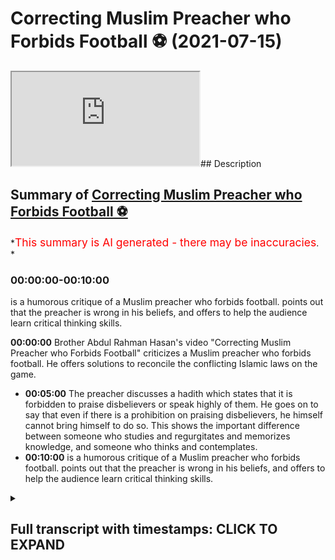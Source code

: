 # Correcting Muslim Preacher who Forbids Football ⚽️ (2021-07-15)

<iframe loading='lazy' allow='autoplay' src='https://www.youtube.com/embed/k6Vnz5r7fVQ'></iframe>## Description

## Summary of [Correcting Muslim Preacher who Forbids Football ⚽️](https://www.youtube.com/watch?v=k6Vnz5r7fVQ)

*<span style="color:red; font-size:125%">This summary is AI generated - there may be inaccuracies</span>. *

### <a onclick="modifyYTiframeseektime('0')">00:00:00-00:10:00</a>

 is a humorous critique of a Muslim preacher who forbids football. points out that the preacher is wrong in his beliefs, and offers to help the audience learn critical thinking skills.

**<a onclick="modifyYTiframeseektime('0')">00:00:00</a>** Brother Abdul Rahman Hasan's video "Correcting Muslim Preacher who Forbids Football" criticizes a Muslim preacher who forbids football. He offers solutions to reconcile the conflicting Islamic laws on the game.

* **<a onclick="modifyYTiframeseektime('300')">00:05:00</a>** The preacher discusses a hadith which states that it is forbidden to praise disbelievers or speak highly of them. He goes on to say that even if there is a prohibition on praising disbelievers, he himself cannot bring himself to do so. This shows the important difference between someone who studies and regurgitates and memorizes knowledge, and someone who thinks and contemplates.
* **<a onclick="modifyYTiframeseektime('600')">00:10:00</a>**  is a humorous critique of a Muslim preacher who forbids football. points out that the preacher is wrong in his beliefs, and offers to help the audience learn critical thinking skills.

<details><summary><h2>Full transcript with timestamps: CLICK TO EXPAND</h2></summary>

<a onclick="modifyYTiframeseektime('4')">0:00:04</a> i was recently made  
<a onclick="modifyYTiframeseektime('6')">0:00:06</a> aware of a video that brother abdul  
<a onclick="modifyYTiframeseektime('8')">0:00:08</a> rahman hassan had made  
<a onclick="modifyYTiframeseektime('10')">0:00:10</a> on the permissibility of football or  
<a onclick="modifyYTiframeseektime('12')">0:00:12</a> lack thereof  
<a onclick="modifyYTiframeseektime('14')">0:00:14</a> and this video i found it astounding  
<a onclick="modifyYTiframeseektime('18')">0:00:18</a> absolutely astounding  
<a onclick="modifyYTiframeseektime('21')">0:00:21</a> and i've just come to the conclusion  
<a onclick="modifyYTiframeseektime('23')">0:00:23</a> that there must be a deeper reason  
<a onclick="modifyYTiframeseektime('26')">0:00:26</a> why such conclusions are being met so  
<a onclick="modifyYTiframeseektime('28')">0:00:28</a> after i've  
<a onclick="modifyYTiframeseektime('29')">0:00:29</a> done the initial prognosis if you want  
<a onclick="modifyYTiframeseektime('31')">0:00:31</a> to call it that or diagnostic  
<a onclick="modifyYTiframeseektime('34')">0:00:34</a> and once we've quickly just ran through  
<a onclick="modifyYTiframeseektime('37')">0:00:37</a> some of the things that he said  
<a onclick="modifyYTiframeseektime('39')">0:00:39</a> um i'm going to offer some solutions  
<a onclick="modifyYTiframeseektime('41')">0:00:41</a> insha'allah okay i'm going to offer some  
<a onclick="modifyYTiframeseektime('43')">0:00:43</a> solutions  
<a onclick="modifyYTiframeseektime('44')">0:00:44</a> so the first thing he said was that the  
<a onclick="modifyYTiframeseektime('47')">0:00:47</a> reason why  
<a onclick="modifyYTiframeseektime('48')">0:00:48</a> football well well he was saying about  
<a onclick="modifyYTiframeseektime('51')">0:00:51</a> football that  
<a onclick="modifyYTiframeseektime('53')">0:00:53</a> it has in it allah  
<a onclick="modifyYTiframeseektime('63')">0:01:03</a> laws which are man-made laws against the  
<a onclick="modifyYTiframeseektime('66')">0:01:06</a> against against the laws  
<a onclick="modifyYTiframeseektime('70')">0:01:10</a> of islam let's take a look at this  
<a onclick="modifyYTiframeseektime('73')">0:01:13</a> astonishing and shocking  
<a onclick="modifyYTiframeseektime('76')">0:01:16</a> okay segment of him speaking  
<a onclick="modifyYTiframeseektime('80')">0:01:20</a> about this  
<a onclick="modifyYTiframeseektime('95')">0:01:35</a> Music  
<a onclick="modifyYTiframeseektime('120')">0:02:00</a> let's not take it to the because some of  
<a onclick="modifyYTiframeseektime('123')">0:02:03</a> its forms can be  
<a onclick="modifyYTiframeseektime('124')">0:02:04</a> some of his forms can be mentioned  
<a onclick="modifyYTiframeseektime('141')">0:02:21</a> okay we know in our legislation what we  
<a onclick="modifyYTiframeseektime('143')">0:02:23</a> have in our sharia we have  
<a onclick="modifyYTiframeseektime('147')">0:02:27</a> in our 50 books if you look at it when  
<a onclick="modifyYTiframeseektime('149')">0:02:29</a> the scholars speak about  
<a onclick="modifyYTiframeseektime('151')">0:02:31</a> they divide it into four or even if you  
<a onclick="modifyYTiframeseektime('153')">0:02:33</a> want say two let's make it four 4.  
<a onclick="modifyYTiframeseektime('156')">0:02:36</a> act of worship and by that  
<a onclick="modifyYTiframeseektime('160')">0:02:40</a> then we have uh illness  
<a onclick="modifyYTiframeseektime('168')">0:02:48</a> then you have an  
<a onclick="modifyYTiframeseektime('171')">0:02:51</a> ayat are crimes that are committed  
<a onclick="modifyYTiframeseektime('174')">0:02:54</a> and then which are capital punishments  
<a onclick="modifyYTiframeseektime('176')">0:02:56</a> okay i mean punishment for those  
<a onclick="modifyYTiframeseektime('178')">0:02:58</a> scholars that's what our our legal  
<a onclick="modifyYTiframeseektime('181')">0:03:01</a> islamic  
<a onclick="modifyYTiframeseektime('182')">0:03:02</a> legislation revolves around it talks  
<a onclick="modifyYTiframeseektime('184')">0:03:04</a> about after these are the things you  
<a onclick="modifyYTiframeseektime('185')">0:03:05</a> study  
<a onclick="modifyYTiframeseektime('187')">0:03:07</a> now football consists of  
<a onclick="modifyYTiframeseektime('190')">0:03:10</a> it's a game of coming into contact with  
<a onclick="modifyYTiframeseektime('191')">0:03:11</a> one another yeah  
<a onclick="modifyYTiframeseektime('193')">0:03:13</a> okay when a person attacks another  
<a onclick="modifyYTiframeseektime('196')">0:03:16</a> person and breaks a person's bones  
<a onclick="modifyYTiframeseektime('198')">0:03:18</a> or breaks a person's leg or a person  
<a onclick="modifyYTiframeseektime('201')">0:03:21</a> gets injured  
<a onclick="modifyYTiframeseektime('202')">0:03:22</a> or a person's puts a finger in a  
<a onclick="modifyYTiframeseektime('203')">0:03:23</a> person's eye do they go to the chapters  
<a onclick="modifyYTiframeseektime('221')">0:03:41</a> but in our religion we have it doesn't  
<a onclick="modifyYTiframeseektime('222')">0:03:42</a> matter whether it's a game or not islam  
<a onclick="modifyYTiframeseektime('226')">0:03:46</a> as you mentioned in the beginning islam  
<a onclick="modifyYTiframeseektime('229')">0:03:49</a> governs everything it conforms to  
<a onclick="modifyYTiframeseektime('231')">0:03:51</a> everything our religion enters  
<a onclick="modifyYTiframeseektime('232')">0:03:52</a> every minute thing you go to the toilet  
<a onclick="modifyYTiframeseektime('234')">0:03:54</a> you're told how to clean yourself  
<a onclick="modifyYTiframeseektime('236')">0:03:56</a> i'm absolutely astounded by that  
<a onclick="modifyYTiframeseektime('242')">0:04:02</a> because here the obviously the  
<a onclick="modifyYTiframeseektime('243')">0:04:03</a> assumption let's let's say why  
<a onclick="modifyYTiframeseektime('245')">0:04:05</a> is wrong okay the assumption is  
<a onclick="modifyYTiframeseektime('249')">0:04:09</a> that for example they're playing  
<a onclick="modifyYTiframeseektime('250')">0:04:10</a> football and  
<a onclick="modifyYTiframeseektime('252')">0:04:12</a> someone gets injured to the point where  
<a onclick="modifyYTiframeseektime('254')">0:04:14</a> one of the limbs gets amputated which  
<a onclick="modifyYTiframeseektime('256')">0:04:16</a> really happens  
<a onclick="modifyYTiframeseektime('258')">0:04:18</a> well okay their bones get broken which  
<a onclick="modifyYTiframeseektime('260')">0:04:20</a> sometimes does happen  
<a onclick="modifyYTiframeseektime('261')">0:04:21</a> right that the punishment  
<a onclick="modifyYTiframeseektime('265')">0:04:25</a> is going to be automatic removal of the  
<a onclick="modifyYTiframeseektime('267')">0:04:27</a> game red card or whatever it is  
<a onclick="modifyYTiframeseektime('270')">0:04:30</a> and he says that this goes against the  
<a onclick="modifyYTiframeseektime('271')">0:04:31</a> islamic laws  
<a onclick="modifyYTiframeseektime('273')">0:04:33</a> which indicate that you know whatever is  
<a onclick="modifyYTiframeseektime('275')">0:04:35</a> have to be given basically  
<a onclick="modifyYTiframeseektime('277')">0:04:37</a> which you can see in the kotabuf in the  
<a onclick="modifyYTiframeseektime('279')">0:04:39</a> blab of ginayet  
<a onclick="modifyYTiframeseektime('282')">0:04:42</a> how pathetic sorry how is that a  
<a onclick="modifyYTiframeseektime('286')">0:04:46</a> contradiction  
<a onclick="modifyYTiframeseektime('287')">0:04:47</a> when if it's an islamic state the the  
<a onclick="modifyYTiframeseektime('290')">0:04:50</a> person the claimant can actually still  
<a onclick="modifyYTiframeseektime('292')">0:04:52</a> make the claim  
<a onclick="modifyYTiframeseektime('293')">0:04:53</a> and he'll have video evidence to suggest  
<a onclick="modifyYTiframeseektime('296')">0:04:56</a> that the person actually hurt them  
<a onclick="modifyYTiframeseektime('298')">0:04:58</a> if anything football if it's being  
<a onclick="modifyYTiframeseektime('300')">0:05:00</a> recorded  
<a onclick="modifyYTiframeseektime('301')">0:05:01</a> will help the retribution of justice if  
<a onclick="modifyYTiframeseektime('304')">0:05:04</a> that particular court decides to take  
<a onclick="modifyYTiframeseektime('305')">0:05:05</a> videographic evidence  
<a onclick="modifyYTiframeseektime('307')">0:05:07</a> i don't see how there is a mukhalik  
<a onclick="modifyYTiframeseektime('311')">0:05:11</a> and why is it assumed that a referee  
<a onclick="modifyYTiframeseektime('314')">0:05:14</a> should have  
<a onclick="modifyYTiframeseektime('316')">0:05:16</a> i think about this for a second why  
<a onclick="modifyYTiframeseektime('317')">0:05:17</a> should the referee have  
<a onclick="modifyYTiframeseektime('319')">0:05:19</a> the powers to do  
<a onclick="modifyYTiframeseektime('323')">0:05:23</a> or punishments or tajirat whatever maybe  
<a onclick="modifyYTiframeseektime('327')">0:05:27</a> just think before you speak just  
<a onclick="modifyYTiframeseektime('330')">0:05:30</a> think this is absolutely diabolical  
<a onclick="modifyYTiframeseektime('336')">0:05:36</a> this is absolutely different  
<a onclick="modifyYTiframeseektime('340')">0:05:40</a> well he talks about not getting along  
<a onclick="modifyYTiframeseektime('341')">0:05:41</a> with or not  
<a onclick="modifyYTiframeseektime('343')">0:05:43</a> loving not being able to love a people  
<a onclick="modifyYTiframeseektime('345')">0:05:45</a> of different faiths  
<a onclick="modifyYTiframeseektime('346')">0:05:46</a> and religion let's take a look at what  
<a onclick="modifyYTiframeseektime('348')">0:05:48</a> he has to say  
<a onclick="modifyYTiframeseektime('350')">0:05:50</a> the middle like who's offside without  
<a onclick="modifyYTiframeseektime('352')">0:05:52</a> any penalty where it's shot from all of  
<a onclick="modifyYTiframeseektime('354')">0:05:54</a> these are  
<a onclick="modifyYTiframeseektime('355')">0:05:55</a> administrative this is fine we're  
<a onclick="modifyYTiframeseektime('357')">0:05:57</a> talking about  
<a onclick="modifyYTiframeseektime('360')">0:06:00</a> the goal against the laws of allah which  
<a onclick="modifyYTiframeseektime('363')">0:06:03</a> the football players are forced to  
<a onclick="modifyYTiframeseektime('364')">0:06:04</a> follow  
<a onclick="modifyYTiframeseektime('364')">0:06:04</a> for example some of them and i'm going  
<a onclick="modifyYTiframeseektime('366')">0:06:06</a> to expand on some of them for example  
<a onclick="modifyYTiframeseektime('368')">0:06:08</a> some of the laws that yami that they go  
<a onclick="modifyYTiframeseektime('370')">0:06:10</a> into  
<a onclick="modifyYTiframeseektime('371')">0:06:11</a> is um  
<a onclick="modifyYTiframeseektime('375')">0:06:15</a> the player is made to love his football  
<a onclick="modifyYTiframeseektime('377')">0:06:17</a> player team member  
<a onclick="modifyYTiframeseektime('378')">0:06:18</a> even if he's of different religion  
<a onclick="modifyYTiframeseektime('381')">0:06:21</a> this doesn't have to question how are  
<a onclick="modifyYTiframeseektime('383')">0:06:23</a> you playing with you how are you playing  
<a onclick="modifyYTiframeseektime('385')">0:06:25</a> just like your colleague you're at work  
<a onclick="modifyYTiframeseektime('386')">0:06:26</a> you've got a non-muslim colleague  
<a onclick="modifyYTiframeseektime('387')">0:06:27</a> doesn't have to love you work together  
<a onclick="modifyYTiframeseektime('388')">0:06:28</a> of course you're working it's a job for  
<a onclick="modifyYTiframeseektime('389')">0:06:29</a> them  
<a onclick="modifyYTiframeseektime('390')">0:06:30</a> they've some of them even come out  
<a onclick="modifyYTiframeseektime('391')">0:06:31</a> saying we don't get along with the job  
<a onclick="modifyYTiframeseektime('392')">0:06:32</a> years later had  
<a onclick="modifyYTiframeseektime('394')">0:06:34</a> big rifts you didn't raise these two  
<a onclick="modifyYTiframeseektime('395')">0:06:35</a> guys okay i'm really agreeing with you  
<a onclick="modifyYTiframeseektime('396')">0:06:36</a> two or three people he might not get  
<a onclick="modifyYTiframeseektime('398')">0:06:38</a> along with no problem  
<a onclick="modifyYTiframeseektime('399')">0:06:39</a> but he can't get along with the entire  
<a onclick="modifyYTiframeseektime('400')">0:06:40</a> team members  
<a onclick="modifyYTiframeseektime('402')">0:06:42</a> what you've mentioned no different to me  
<a onclick="modifyYTiframeseektime('403')">0:06:43</a> in my corporate job in my company  
<a onclick="modifyYTiframeseektime('405')">0:06:45</a> i've got non-muslims i have to work with  
<a onclick="modifyYTiframeseektime('407')">0:06:47</a> them i'm like some of them i don't know  
<a onclick="modifyYTiframeseektime('408')">0:06:48</a> it's not a lot you can come into your  
<a onclick="modifyYTiframeseektime('410')">0:06:50</a> work and do your work and leave  
<a onclick="modifyYTiframeseektime('412')">0:06:52</a> it's got nothing to do you know i never  
<a onclick="modifyYTiframeseektime('413')">0:06:53</a> know you for your tea your team members  
<a onclick="modifyYTiframeseektime('415')">0:06:55</a> and your people you're working with here  
<a onclick="modifyYTiframeseektime('416')">0:06:56</a> it's a team thing  
<a onclick="modifyYTiframeseektime('417')">0:06:57</a> i need to know who the striker is i the  
<a onclick="modifyYTiframeseektime('419')">0:06:59</a> goalkeeper needs to know the  
<a onclick="modifyYTiframeseektime('422')">0:07:02</a> you have to be no i don't agree with  
<a onclick="modifyYTiframeseektime('424')">0:07:04</a> this point you're part of a  
<a onclick="modifyYTiframeseektime('425')">0:07:05</a> happens when a muslim marries a  
<a onclick="modifyYTiframeseektime('427')">0:07:07</a> christian or a jew  
<a onclick="modifyYTiframeseektime('431')">0:07:11</a> what happened with the prophet muhammad  
<a onclick="modifyYTiframeseektime('446')">0:07:26</a> that's not relating to the religion  
<a onclick="modifyYTiframeseektime('448')">0:07:28</a> natural love between  
<a onclick="modifyYTiframeseektime('450')">0:07:30</a> people from different faiths is haram  
<a onclick="modifyYTiframeseektime('453')">0:07:33</a> then the prophet fell into haram we will  
<a onclick="modifyYTiframeseektime('456')">0:07:36</a> see  
<a onclick="modifyYTiframeseektime('457')">0:07:37</a> how your methodologies and how your  
<a onclick="modifyYTiframeseektime('459')">0:07:39</a> statements  
<a onclick="modifyYTiframeseektime('460')">0:07:40</a> are so totally against the sun and the  
<a onclick="modifyYTiframeseektime('463')">0:07:43</a> quran  
<a onclick="modifyYTiframeseektime('464')">0:07:44</a> that i'm shocked with all due respect  
<a onclick="modifyYTiframeseektime('468')">0:07:48</a> that you had the absolute audacity to  
<a onclick="modifyYTiframeseektime('471')">0:07:51</a> come out and speak in the manner that  
<a onclick="modifyYTiframeseektime('473')">0:07:53</a> you have  
<a onclick="modifyYTiframeseektime('474')">0:07:54</a> on a topic like this  
<a onclick="modifyYTiframeseektime('480')">0:08:00</a> that you may say about allah which you  
<a onclick="modifyYTiframeseektime('481')">0:08:01</a> don't even know  
<a onclick="modifyYTiframeseektime('483')">0:08:03</a> what and i'm shocked that someone who's  
<a onclick="modifyYTiframeseektime('486')">0:08:06</a> spent so much time  
<a onclick="modifyYTiframeseektime('488')">0:08:08</a> i'm actually i can't hold it in and i'm  
<a onclick="modifyYTiframeseektime('490')">0:08:10</a> not going to lie to anyone here  
<a onclick="modifyYTiframeseektime('491')">0:08:11</a> i don't back back this man behind his  
<a onclick="modifyYTiframeseektime('493')">0:08:13</a> back i'm gonna tell you guys  
<a onclick="modifyYTiframeseektime('495')">0:08:15</a> exactly what i think this shows with all  
<a onclick="modifyYTiframeseektime('498')">0:08:18</a> due respect  
<a onclick="modifyYTiframeseektime('499')">0:08:19</a> the difference the important difference  
<a onclick="modifyYTiframeseektime('500')">0:08:20</a> between someone who studies  
<a onclick="modifyYTiframeseektime('503')">0:08:23</a> and regurgitates and memorizes knowledge  
<a onclick="modifyYTiframeseektime('505')">0:08:25</a> and someone who thinks and contemplates  
<a onclick="modifyYTiframeseektime('507')">0:08:27</a> there's no better kind of example we can  
<a onclick="modifyYTiframeseektime('509')">0:08:29</a> get for this  
<a onclick="modifyYTiframeseektime('510')">0:08:30</a> how can you come to these conclusions  
<a onclick="modifyYTiframeseektime('516')">0:08:36</a> how can you praising disbelievers  
<a onclick="modifyYTiframeseektime('520')">0:08:40</a> and he is indicating that  
<a onclick="modifyYTiframeseektime('524')">0:08:44</a> well look he's not saying i'm not going  
<a onclick="modifyYTiframeseektime('525')">0:08:45</a> to go into the permissibility of it or  
<a onclick="modifyYTiframeseektime('527')">0:08:47</a> lack thereof  
<a onclick="modifyYTiframeseektime('529')">0:08:49</a> he says what i am going to say is i  
<a onclick="modifyYTiframeseektime('532')">0:08:52</a> can't see how someone can bring  
<a onclick="modifyYTiframeseektime('533')">0:08:53</a> themselves  
<a onclick="modifyYTiframeseektime('534')">0:08:54</a> to praise someone who basically is a  
<a onclick="modifyYTiframeseektime('536')">0:08:56</a> disbeliever and he  
<a onclick="modifyYTiframeseektime('537')">0:08:57</a> he mentions a few traits so let's see  
<a onclick="modifyYTiframeseektime('539')">0:08:59</a> what he says on this matter  
<a onclick="modifyYTiframeseektime('541')">0:09:01</a> and come back that's something for the  
<a onclick="modifyYTiframeseektime('544')">0:09:04</a> women  
<a onclick="modifyYTiframeseektime('545')">0:09:05</a> men i'm imitating the women in this  
<a onclick="modifyYTiframeseektime('546')">0:09:06</a> writer  
<a onclick="modifyYTiframeseektime('550')">0:09:10</a> i'm sorry to go back to something we  
<a onclick="modifyYTiframeseektime('551')">0:09:11</a> were discussing earlier you mentioned  
<a onclick="modifyYTiframeseektime('552')">0:09:12</a> the hadith to me yesterday which i  
<a onclick="modifyYTiframeseektime('554')">0:09:14</a> i'd like to bring forward in sha allah  
<a onclick="modifyYTiframeseektime('556')">0:09:16</a> we're talking about the way  
<a onclick="modifyYTiframeseektime('557')">0:09:17</a> not we look up to or some of the muslims  
<a onclick="modifyYTiframeseektime('559')">0:09:19</a> look up to  
<a onclick="modifyYTiframeseektime('560')">0:09:20</a> non-muslim footballers and things like  
<a onclick="modifyYTiframeseektime('562')">0:09:22</a> that are you allowed to praise and  
<a onclick="modifyYTiframeseektime('564')">0:09:24</a> almost say he's so good at football  
<a onclick="modifyYTiframeseektime('567')">0:09:27</a> discussion back and forth  
<a onclick="modifyYTiframeseektime('574')">0:09:34</a> don't say  
<a onclick="modifyYTiframeseektime('582')">0:09:42</a> you're not allowed to praise him and  
<a onclick="modifyYTiframeseektime('584')">0:09:44</a> speak highly of him so if the hadith  
<a onclick="modifyYTiframeseektime('589')">0:09:49</a> there's is lot of back and forth to it  
<a onclick="modifyYTiframeseektime('590')">0:09:50</a> but the point is the point is  
<a onclick="modifyYTiframeseektime('592')">0:09:52</a> i don't want to fall i don't want to  
<a onclick="modifyYTiframeseektime('593')">0:09:53</a> press my arsenal on that  
<a onclick="modifyYTiframeseektime('595')">0:09:55</a> i'm saying even if there was a  
<a onclick="modifyYTiframeseektime('598')">0:09:58</a> prohibition on this issue i can't  
<a onclick="modifyYTiframeseektime('599')">0:09:59</a> someone who said allah hasn't got a  
<a onclick="modifyYTiframeseektime('601')">0:10:01</a> child  
<a onclick="modifyYTiframeseektime('602')">0:10:02</a> allah has a child sorry someone who  
<a onclick="modifyYTiframeseektime('604')">0:10:04</a> doesn't believe in allah's existence  
<a onclick="modifyYTiframeseektime('605')">0:10:05</a> somebody who doesn't even worship allah  
<a onclick="modifyYTiframeseektime('607')">0:10:07</a> who disobeys allah after he created him  
<a onclick="modifyYTiframeseektime('609')">0:10:09</a> aborts  
<a onclick="modifyYTiframeseektime('610')">0:10:10</a> into this world i honestly can't speak  
<a onclick="modifyYTiframeseektime('612')">0:10:12</a> greatly and highly and glorify him like  
<a onclick="modifyYTiframeseektime('614')">0:10:14</a> that i can't  
<a onclick="modifyYTiframeseektime('615')">0:10:15</a> my heart won't allow me if someone says  
<a onclick="modifyYTiframeseektime('616')">0:10:16</a> insult with your mother you're a mother  
<a onclick="modifyYTiframeseektime('618')">0:10:18</a> you wouldn't  
<a onclick="modifyYTiframeseektime('618')">0:10:18</a> you wouldn't even dismiss your mother's  
<a onclick="modifyYTiframeseektime('620')">0:10:20</a> value yeah or you would you wouldn't you  
<a onclick="modifyYTiframeseektime('622')">0:10:22</a> wouldn't like him in any way shape or  
<a onclick="modifyYTiframeseektime('623')">0:10:23</a> form  
<a onclick="modifyYTiframeseektime('623')">0:10:23</a> you have enmity towards him what about  
<a onclick="modifyYTiframeseektime('625')">0:10:25</a> allah i know you're saying this guy's  
<a onclick="modifyYTiframeseektime('626')">0:10:26</a> such a good player i want to watch him i  
<a onclick="modifyYTiframeseektime('628')">0:10:28</a> like the way he plays  
<a onclick="modifyYTiframeseektime('630')">0:10:30</a> also the concept  
<a onclick="modifyYTiframeseektime('644')">0:10:44</a> now this is absolutely diabolical  
<a onclick="modifyYTiframeseektime('648')">0:10:48</a> and this is muhalfali sunnah he is  
<a onclick="modifyYTiframeseektime('650')">0:10:50</a> mentioning a hadith which he says oh the  
<a onclick="modifyYTiframeseektime('652')">0:10:52</a> authenticity of it is  
<a onclick="modifyYTiframeseektime('654')">0:10:54</a> we don't know whether it's strong or  
<a onclick="modifyYTiframeseektime('655')">0:10:55</a> weak well let me give you three hadith  
<a onclick="modifyYTiframeseektime('658')">0:10:58</a> which we know  
<a onclick="modifyYTiframeseektime('658')">0:10:58</a> the authenticity is strong number one  
<a onclick="modifyYTiframeseektime('663')">0:11:03</a> ibnadi who the prophet muhammad  
<a onclick="modifyYTiframeseektime('667')">0:11:07</a> explicitly absolutely explicitly said  
<a onclick="modifyYTiframeseektime('671')">0:11:11</a> had he been alive i would have had i  
<a onclick="modifyYTiframeseektime('674')">0:11:14</a> would have forgiven this i would have  
<a onclick="modifyYTiframeseektime('675')">0:11:15</a> asked allah to forgive these people  
<a onclick="modifyYTiframeseektime('678')">0:11:18</a> so this is a kind of praise but he might  
<a onclick="modifyYTiframeseektime('680')">0:11:20</a> say no you must you know  
<a onclick="modifyYTiframeseektime('683')">0:11:23</a> you guys mention the philosophers why  
<a onclick="modifyYTiframeseektime('685')">0:11:25</a> you mention the philosophers when you  
<a onclick="modifyYTiframeseektime('686')">0:11:26</a> have quran sunnah  
<a onclick="modifyYTiframeseektime('688')">0:11:28</a> why are you mentioning the you know the  
<a onclick="modifyYTiframeseektime('690')">0:11:30</a> thinkers and so  
<a onclick="modifyYTiframeseektime('692')">0:11:32</a> why are you mentioning aristotle why  
<a onclick="modifyYTiframeseektime('695')">0:11:35</a> mentioning plato  
<a onclick="modifyYTiframeseektime('697')">0:11:37</a> well i want to tell you something today  
<a onclick="modifyYTiframeseektime('698')">0:11:38</a> that maybe you did not know  
<a onclick="modifyYTiframeseektime('702')">0:11:42</a> that the prophet muhammed he mentioned a  
<a onclick="modifyYTiframeseektime('705')">0:11:45</a> bait  
<a onclick="modifyYTiframeseektime('705')">0:11:45</a> of shar he mentioned the line of shah  
<a onclick="modifyYTiframeseektime('708')">0:11:48</a> from a man called  
<a onclick="modifyYTiframeseektime('711')">0:11:51</a> who was a non-believer before the time  
<a onclick="modifyYTiframeseektime('713')">0:11:53</a> of islam and he mentioned  
<a onclick="modifyYTiframeseektime('720')">0:12:00</a> or something to this effect that  
<a onclick="modifyYTiframeseektime('723')">0:12:03</a> whatever is aside allah is in vain  
<a onclick="modifyYTiframeseektime('726')">0:12:06</a> and that the prophet muhammed  
<a onclick="modifyYTiframeseektime('732')">0:12:12</a> this is the truest thing a prophet a  
<a onclick="modifyYTiframeseektime('735')">0:12:15</a> poet has said  
<a onclick="modifyYTiframeseektime('737')">0:12:17</a> why am i even mention it if there's no  
<a onclick="modifyYTiframeseektime('741')">0:12:21</a> utility value and so doing  
<a onclick="modifyYTiframeseektime('745')">0:12:25</a> why even mention us  
<a onclick="modifyYTiframeseektime('751')">0:12:31</a> he praised the romans he said that the  
<a onclick="modifyYTiframeseektime('753')">0:12:33</a> quickest to recover he actually  
<a onclick="modifyYTiframeseektime('754')">0:12:34</a> mentioned so many characteristics  
<a onclick="modifyYTiframeseektime('756')">0:12:36</a> he said that the quickest to recover  
<a onclick="modifyYTiframeseektime('758')">0:12:38</a> after a defeat  
<a onclick="modifyYTiframeseektime('760')">0:12:40</a> one of the things that he mentioned of  
<a onclick="modifyYTiframeseektime('761')">0:12:41</a> many things so you can't bring yourself  
<a onclick="modifyYTiframeseektime('763')">0:12:43</a> to praise disbelievers  
<a onclick="modifyYTiframeseektime('764')">0:12:44</a> but the prophet muhammad  
<a onclick="modifyYTiframeseektime('768')">0:12:48</a> could either you are better than them or  
<a onclick="modifyYTiframeseektime('771')">0:12:51</a> you don't understand  
<a onclick="modifyYTiframeseektime('772')">0:12:52</a> them and you don't understand the  
<a onclick="modifyYTiframeseektime('773')">0:12:53</a> religion fully and this is why i  
<a onclick="modifyYTiframeseektime('775')">0:12:55</a> want to offer my services i don't want  
<a onclick="modifyYTiframeseektime('777')">0:12:57</a> to just tell you i don't mean this to  
<a onclick="modifyYTiframeseektime('778')">0:12:58</a> allah who are not trying to arrogate to  
<a onclick="modifyYTiframeseektime('780')">0:13:00</a> you  
<a onclick="modifyYTiframeseektime('780')">0:13:00</a> i just don't want to backfire you i want  
<a onclick="modifyYTiframeseektime('782')">0:13:02</a> to say this so everyone can hear it and  
<a onclick="modifyYTiframeseektime('784')">0:13:04</a> i want to say to friends and family oh  
<a onclick="modifyYTiframeseektime('786')">0:13:06</a> look at this guy he doesn't know this  
<a onclick="modifyYTiframeseektime('787')">0:13:07</a> and doesn't know that  
<a onclick="modifyYTiframeseektime('788')">0:13:08</a> i'm making fun of you behind your back  
<a onclick="modifyYTiframeseektime('790')">0:13:10</a> i'd rather you see this and make it  
<a onclick="modifyYTiframeseektime('792')">0:13:12</a> public  
<a onclick="modifyYTiframeseektime('793')">0:13:13</a> but i do want to offer my services yeah  
<a onclick="modifyYTiframeseektime('795')">0:13:15</a> i think that was due is like a crash  
<a onclick="modifyYTiframeseektime('797')">0:13:17</a> course in critical thinking and  
<a onclick="modifyYTiframeseektime('800')">0:13:20</a> i think that if we humble each other  
<a onclick="modifyYTiframeseektime('802')">0:13:22</a> ourselves to each other  
<a onclick="modifyYTiframeseektime('804')">0:13:24</a> maybe we can teach each other certain  
<a onclick="modifyYTiframeseektime('806')">0:13:26</a> things  
<a onclick="modifyYTiframeseektime('811')">0:13:31</a> the two kinds of people don't learn the  
<a onclick="modifyYTiframeseektime('813')">0:13:33</a> knowledge shy person and an arrogant  
<a onclick="modifyYTiframeseektime('815')">0:13:35</a> person  
<a onclick="modifyYTiframeseektime('816')">0:13:36</a> i would say please take my offer up we  
<a onclick="modifyYTiframeseektime('818')">0:13:38</a> work closely with you  
<a onclick="modifyYTiframeseektime('820')">0:13:40</a> okay to try and develop critical  
<a onclick="modifyYTiframeseektime('822')">0:13:42</a> reasoning skills  
<a onclick="modifyYTiframeseektime('823')">0:13:43</a> and hopefully you can start applying  
<a onclick="modifyYTiframeseektime('825')">0:13:45</a> those  
<a onclick="modifyYTiframeseektime('827')">0:13:47</a> any photos  
</details>
